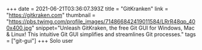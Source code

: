 +++
date = 2021-06-21T03:36:07.393Z
title = "GitKranken"
link = "https://gitkraken.com"
thumbnail = "https://pbs.twimg.com/profile_images/714866842419011584/LRrR48qp_400x400.jpg"
snippet="Unleash GitKraken, the free Git GUI for Windows, Mac & Linux! This intuitive Git GUI simplifies and streamlines Git processes."
tags = ["git-gui"]
+++
Solo user